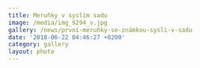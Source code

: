 ```yaml
---
title: Meruňky v syslím sadu
image: /media/img_9294_v.jpg
gallery: /news/první-meruňky-se-známkou-sysli-v-sadu
date: '2018-06-22 04:46:27 +0200'
category: gallery
layout: photo
---
```


